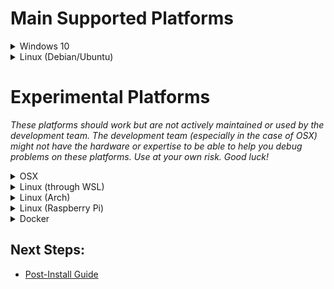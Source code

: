 # Main Supported Platforms

<details>
  <summary>Windows 10</summary>

  ## To Install
  * Install [Git for Windows](https://gitforwindows.org/).
    * The latest version is fine, accept defaults, change default text editor if desired.
  * Install [Visual Studio](https://visualstudio.microsoft.com/vs/community/).
    * `2019` or `2022` are fine, check `Desktop development with C++` workload (under Desktop & Mobile).
  * Install [MariaDB Server](https://mariadb.org/download/?t=mariadb&p=mariadb&r=10.6.11&os=windows&cpu=x86_64&pkg=msi&m=xtom_ams).
    * Use the latest in the `10.6.x` family of releases, use default settings, **set a root password**.
  * Install [Python 3](https://www.python.org/downloads/).
    * The latest version is fine, during installation check the `add python.exe to PATH` checkbox.
  * Open a PowerShell window and navigate to your chosen install directory.
  * To download the latest code, install Python requirements, and copy the configuration files:
    ```
    git clone --recursive https://github.com/LandSandBoat/server.git
    py -3 -m pip install -r server/tools/requirements.txt
    cp server/settings/default/* server/settings
    ```
  * Edit the file `network.lua` inside `server\settings\` and change "root" to the password set during MariaDB setup
    * Make sure to leave the quotation marks surrounding the password!
  * Edit the file `main.lua` inside `server\settings\` with your desired settings for your server.
    * Make sure to leave the quotation marks surrounding that has them around it!
  * Back in your PowerShell window, navigate to `server\tools\` and build the database:
    ```
    py -3 dbtool.py
    ```
  * Follow the on-screen instructions.
  * Open the `server` root folder in Visual Studio 2019/2022.
    * "Open a local folder" on the splash screen.
  * The build will start configuring itself for your system.
    * This stage is done when the `CMake` window at the bottom of the window says `1> CMake generation finished.`.
  * Ensure the dropdown near the top of the window says `x64-Debug`.
  * In the top toolbar, select `Build > Build All`.
    * This may take a little while if you have a weaker machine.
  * You should eventually see `Build All succeeded.`.
    * Congratulations, you've built the server!

  ## To Update
  * Open a PowerShell window and navigate to your `server` directory.
  * Stash any changes you've made and pull the latest code from upstream:
    ```
    git stash
    git pull
    git submodule update --init --recursive --progress
    git stash pop
    ```
    ⚠️ Pay attention! If you stashed any changes, there is a chance you will see the following:
    >CONFLICT (content): Merge conflict in _**some file**_

    ⚠️ If this happens, you need to manually edit the conflicting files before continuing.
  * Navigate to `server\tools\` and update the database:
    ```
    py -3 dbtool.py update
    ```
  * Open the `server` root folder in VS2019/2022.
    * CMake _may_ reconfigure, wait for it to complete like before.
  * In the top toolbar, select `Build > Build All`.
    * This may take a little while if you have a weaker machine.
  * You should eventually see `Build All succeeded.`.
</details>

<details>
  <summary>Linux (Debian/Ubuntu)</summary>

  ## To Install
  * Use your package manager to install the following packages or their equivalent:

    <details>
      <summary>Debian/Ubuntu</summary>

      Run these steps to use Mariadb's community provided .deb packages through apt:

      https://mariadb.com/docs/connect/programming-languages/c/install/#connector-c-install-repo-configure-cs
      ```
      sudo apt update
      sudo apt install git python3 python3-pip g++-10 cmake make libluajit-5.1-dev libzmq3-dev libssl-dev zlib1g-dev mariadb-server libmariadb-dev binutils-dev
      ```
    * **Debian 10/Ubuntu 18.04:** See the [Linux Setup Guide](Server-Setup-and-Maintenance-Linux#install) for information about upgrading to and building with g++-10.
    </details>
    <details>
      <summary>Arch</summary>

    ```
    sudo pacman -S git python3 python-pip gcc cmake make luajit zeromq openssl zlib mariadb binutils
    ```
    * Arch users will need to initialize and start the database software if not done already:
      ```
      sudo mysql_install_db --user=mysql --basedir=/usr --datadir=/var/lib/mysql
      sudo systemctl enable mariadb
      sudo systemctl start mariadb
      ```
    </details>

  * Download the latest code, install Python requirements, and copy the configuration files:
    ```
    git clone --recursive https://github.com/LandSandBoat/server.git
    pip3 install -r server/tools/requirements.txt
    cp server/settings/default/* server/settings
    ```
  * Run the following script to improve database security:
    ```
    sudo mysql_secure_installation
    ```
  * Type the following to create a database user with the login <ins>_**xi**_</ins> and password <ins>_**password**_</ins>, and an empty database called <ins>_**xidb**_</ins>. NOTE: You _SHOULD_ change **ALL THREE OF THESE** to improve security:
    ```
    sudo mysql -u root -p -e "CREATE USER 'xi'@'localhost' IDENTIFIED BY 'password';CREATE DATABASE xidb;USE xidb;GRANT ALL PRIVILEGES ON xidb.* TO 'xi'@'localhost';"
    ```
  * Edit the file `network.lua` inside `server/settings/` and change "root" to the password set during MariaDB setup
    * Make sure to leave the quotation marks surrounding the password!
  * Edit the file `main.lua` inside `server/settings` with your desired settings for your server.
    * Make sure to leave the quotation marks surrounding that has them around it!
  * In the `server` directory, prepare and build the executables:
    ```
    mkdir build
    cd build
    cmake ..
    make -j $(nproc)
    ```
  * Wait for the build to complete, then move to `server/tools/` and build the database:
    ```
    cd ../tools
    python3 dbtool.py
    ```
  * Select 'Reset DB' and follow the instructions to "reset" the database.

  ## To Update
  * Open the `server` directory in a terminal.
  * Stash any changes you've made and pull the latest code from upstream:
    ```
    git stash
    git pull
    git submodule update --init --recursive --progress
    git stash pop
    ```
    ⚠️ Pay attention! If you stashed any changes, there is a chance you will see the following:
    >CONFLICT (content): Merge conflict in _**some file**_

    ⚠️ If this happens, you need to manually edit the conflicting files before continuing.
  * Prepare and build the executables:
    ```
    cd build
    cmake ..
    make -j $(nproc)
    ```
  * Wait for the build to complete, then move to `server/tools/` and update the database:
    ```
    cd ../tools
    python3 dbtool.py update
    ```
</details>

# Experimental Platforms

_These platforms should work but are not actively maintained or used by the development team. The development team (especially in the case of OSX) might not have the hardware or expertise to be able to help you debug problems on these platforms. Use at your own risk. Good luck!_

<details>
  <summary>OSX</summary>

## To Install

* Get dependencies from brew:

```
brew install git pkg-config autoconf make cmake gcc openssl mariadb zeromq zmqpp
```

* The version of LuaJIT that you can get through brew is old. You can build and install LuaJIT for your system with:

```
git clone https://github.com/LuaJIT/LuaJIT.git
cd LuaJIT
sudo make install MACOSX_DEPLOYMENT_TARGET=$(sw_vers -productVersion) -j $(sysctl -n hw.physicalcpu)
sudo ln -sf luajit-2.1.0-beta3 /usr/local/bin/luajit
```

* Download and build the server binaries:

```
git clone --recursive https://github.com/LandSandBoat/server.git
mkdir build
cd build
cmake ..
make -j $(sysctl -n hw.physicalcpu)
```

From here, the instructions are the same as the Linux builds. Good luck!

NOTE: You may have problems with missing symbols from LuaJIT. This happens if the build system picks up LuaJIT's headers instead of our internal (and expected) ones. We discovered this in [this discussion](https://github.com/LandSandBoat/server/discussions/1015).

In your CMake configuration, you should see this:
```
-- LuaJIT_FOUND: TRUE
-- LuaJIT_LIBRARY: /usr/local/lib/libluajit-5.1.dylib
-- LuaJIT_INCLUDE_DIR: /Users/runner/work/server/server/ext/lua/include
```

If the `LuaJIT_INCLUDE_DIR` is pointing somewhere other than `<SERVER_ROOT>/server/server/ext/lua/include`, you can change it during CMake configuration by using:
```
cmake .. -DLuaJIT_INCLUDE_DIR=<SERVER_ROOT>/server/ext/lua/include
```

</details>

<details>
  <summary>Linux (through WSL)</summary>

[Working with WSL](Working-with-WSL)
</details>

<details>
  <summary>Linux (Arch)</summary>
Some users have had success building on Arch. We can't and won't support Arch as main platform. Good luck!

```sh
echo "Y" | pacman -Syu
echo "Y" | pacman -S sudo
sudo echo "Y" | pacman -S git python3 python-pip gcc cmake make luajit zeromq openssl zlib mariadb binutils
# CMake build as normal
```

</details>

<details>
  <summary>Linux (Raspberry Pi)</summary>

**Raspberry Pi 3**

Build instructions should be the same or similar as a regular Linux build. The build process may take a long time, but running the game doesn't take much computing power. You should use a suitably powerful and stable power supply!

**Raspberry Pi 4**

As above, the instructions should be the same as a regular Linux build, with one exception: You must use a suitably modern version of LuaJIT. This comes by default with Ubuntu 21.04 onwards. Or you can build LuaJIT from source (see our OSX build for more details). You should use a suitably powerful and stable power supply!

</details>

<details>
  <summary>Docker</summary>

The core team of LSB does not use Docker in their workflows, and as such can't properly maintain a Docker setup as a first-class citizen. There is an unofficial Docker guide [here](Docker).

</details>

## Next Steps:
- [Post-Install Guide](Post-Install-Guide)
